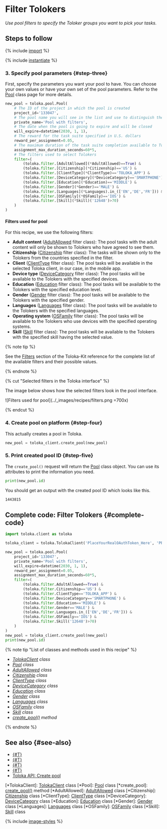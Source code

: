 # Filter Tolokers

_Use pool filters to specify the Toloker groups you want to pick your tasks._

## Steps to follow

{% include [import](../_includes/recipes/import.md) %}

{% include [instantiate](../_includes/recipes/instantiate.md) %}

### 3. Specify pool parameters {#step-three}

First, specify the parameters you want your pool to have. You can choose your own values or have your own set of the pool parameters. Refer to the [Pool](../reference/toloka.client.pool.Pool.md) class page for more details.

```python
new_pool = toloka.pool.Pool(
    # The ID of the project in which the pool is created
    project_id='133047',
    # The pool name you will see in the list and use to distinguish the pool from other ones
    private_name='Pool with filters',
    # The date when the pool is going to expire and will be closed
    will_expire=datetime(2030, 1, 1),
    # The reward for the task suite specified in U.S. dollars
    reward_per_assignment=0.05,
    # The maximum duration of the task suite completion available to Tolokers
    assignment_max_duration_seconds=60*5,
    # The filters used to select Tolokers
    filter=(
        (toloka.filter.[AdultAllowed](*AdultAllowed)==True) &
        (toloka.filter.[Citizenship](*Citizenship)=='US') &
        (toloka.filter.[ClientType](*ClientType)=='TOLOKA_APP') &
        (toloka.filter.[DeviceCategory](*DeviceCategory)=='SMARTPHONE') &
        (toloka.filter.[Education](*Education)=='MIDDLE') &
        (toloka.filter.[Gender](*Gender)=='MALE') &
        (toloka.filter.[Languages](*Languages).in_(['EN','DE','FR'])) &
        (toloka.filter.[OSFamily](*OSFamily)=='IOS') &
        (toloka.filter.[Skill](*Skill)('12648')>70)
    )
)
```

#### Filters used for pool

For this recipe, we use the following filters:

- **Adult content** ([AdultAllowed](../reference/toloka.client.filter.AdultAllowed.md) filter class): The pool tasks with the adult content will only be shown to Tolokers who have agreed to see them.
- **Citizenship** ([Citizenship](../reference/toloka.client.filter.Citizenship.md) filter class): The tasks will be shown only to the Tolokers from the countries specified in the filter.
- **Client** ([ClientType](../reference/toloka.client.filter.ClientType.md) filter class): The pool tasks will be available in the selected Toloka client, in our case, in the mobile app.
- **Device type** ([DeviceCategory](../reference/toloka.client.filter.DeviceCategory.md) filter class): The pool tasks will be available to the Tolokers with the specified devices.
- **Education** ([Education](../reference/toloka.client.filter.Education.md) filter class): The pool tasks will be available to the Tolokers with the specified education level.
- **Gender** ([Gender](../reference/toloka.client.filter.Gender.md) filter class): The pool tasks will be available to the Tolokers with the specified gender.
- **Languages** ([Languages](../reference/toloka.client.filter.Languages.md) filter class): The pool tasks will be available to the Tolokers with the specified languages.
- **Operating system** ([OSFamily](../reference/toloka.client.filter.OSFamily.md) filter class): The pool tasks will be available to the Tolokers who use devices with the specified operating systems.
- **Skill** ([Skill](../reference/toloka.client.filter.Skill.md) filter class): The pool tasks will be available to the Tolokers with the specified skill having the selected value.

{% note tip %}

See the [Filters](../reference/toloka.client.filter.AdultAllowed.md) section of the Toloka-Kit reference for the complete list of the available filters and their possible values.

{% endnote %}

{% cut "Selected filters in the Toloka interface" %}

The image below shows how the selected filters look in the pool interface.

![Filters used for pool](../_images/recipes/filters.png =700x)

{% endcut %}

### 4. Create pool on platform {#step-four}

This actually creates a pool in Toloka.

```python
new_pool = toloka_client.create_pool(new_pool)
```

### 5. Print created pool ID {#step-five}

The `create_pool()` request will return the [Pool](../reference/toloka.client.pool.Pool.md) class object. You can use its attributes to print the information you need.

```python
print(new_pool.id)
```

You should get an output with the created pool ID which looks like this.

```bash
1443815
```

## Complete code: Filter Tolokers {#complete-code}

```python
import toloka.client as toloka

toloka_client = toloka.TolokaClient('PlaceYourRealOAuthToken_Here', 'PRODUCTION')

new_pool = toloka.pool.Pool(
    project_id='133047',
    private_name='Pool with filters',
    will_expire=datetime(2030, 1, 1),
    reward_per_assignment=0.05,
    assignment_max_duration_seconds=60*5,
    filter=(
        (toloka.filter.AdultAllowed==True) &
        (toloka.filter.Citizenship=='US') &
        (toloka.filter.ClientType=='TOLOKA_APP') &
        (toloka.filter.DeviceCategory=='SMARTPHONE') &
        (toloka.filter.Education=='MIDDLE') &
        (toloka.filter.Gender=='MALE') &
        (toloka.filter.Languages.in_(['EN','DE','FR'])) &
        (toloka.filter.OSFamily=='IOS') &
        (toloka.filter.Skill('12648')>70)
    )
)
new_pool = toloka_client.create_pool(new_pool)
print(new_pool.id)
```

{% note tip "List of classes and methods used in this recipe" %}

- _[TolokaClient](../reference/toloka.client.TolokaClient.md) class_
- _[Pool](../reference/toloka.client.pool.Pool.md) class_
- _[AdultAllowed](../reference/toloka.client.filter.AdultAllowed.md) class_
- _[Citizenship](../reference/toloka.client.filter.Citizenship.md) class_
- _[ClientType](../reference/toloka.client.filter.ClientType.md) class_
- _[DeviceCategory](../reference/toloka.client.filter.DeviceCategory.md) class_
- _[Education](../reference/toloka.client.filter.Education.md) class_
- _[Gender](../reference/toloka.client.filter.Gender.md) class_
- _[Languages](../reference/toloka.client.filter.Languages.md) class_
- _[OSFamily](../reference/toloka.client.filter.OSFamily.md) class_
- _[Skill](../reference/toloka.client.filter.Skill.md) class_
- _[create_pool()](../reference/toloka.client.TolokaClient.create_pool.md) method_

{% endnote %}

## See also {#see-also}

- [{#T}](../../guide/concepts/overview.md)
- [{#T}](learn-basics.md)
- [{#T}](use-cases.md)
- [{#T}](../../guide/concepts/filters.md)
- [Toloka API: Create pool](https://toloka.ai/docs/api/api-reference/#post-/pools)

[*TolokaClient]: [TolokaClient](../reference/toloka.client.TolokaClient.md) class
[*Pool]: [Pool](../reference/toloka.client.pool.Pool.md) class
[*create_pool]: [create_pool()](../reference/toloka.client.TolokaClient.create_pool.md) method
[*AdultAllowed]: [AdultAllowed](../reference/toloka.client.filter.AdultAllowed.md) class
[*Citizenship]: [Citizenship](../reference/toloka.client.filter.Citizenship.md) class
[*ClientType]: [ClientType](../reference/toloka.client.filter.ClientType.md) class
[*DeviceCategory]: [DeviceCategory](../reference/toloka.client.filter.DeviceCategory.md) class
[*Education]: [Education](../reference/toloka.client.filter.Education.md) class
[*Gender]: [Gender](../reference/toloka.client.filter.Gender.md) class
[*Languages]: [Languages](../reference/toloka.client.filter.Languages.md) class
[*OSFamily]: [OSFamily](../reference/toloka.client.filter.OSFamily.md) class
[*Skill]: [Skill](../reference/toloka.client.filter.Skill.md) class

{% include [image-styles](../../../_includes/image-styles-internal.md) %}